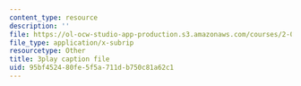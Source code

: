 ```yaml
---
content_type: resource
description: ''
file: https://ol-ocw-studio-app-production.s3.amazonaws.com/courses/2-003sc-engineering-dynamics-fall-2011/95bf452480fe5f5a711db750c81a62c1_1xJJu5p3dD0.srt
file_type: application/x-subrip
resourcetype: Other
title: 3play caption file
uid: 95bf4524-80fe-5f5a-711d-b750c81a62c1
---
```

